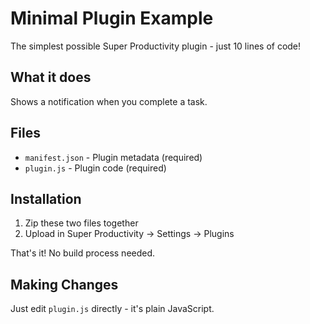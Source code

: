 # Minimal Plugin Example

The simplest possible Super Productivity plugin - just 10 lines of code!

## What it does

Shows a notification when you complete a task.

## Files

- `manifest.json` - Plugin metadata (required)
- `plugin.js` - Plugin code (required)

## Installation

1. Zip these two files together
2. Upload in Super Productivity → Settings → Plugins

That's it! No build process needed.

## Making Changes

Just edit `plugin.js` directly - it's plain JavaScript.
